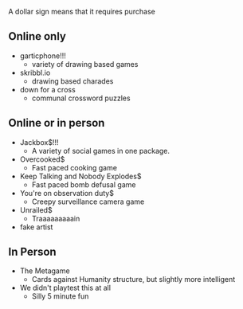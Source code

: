 A dollar sign means that it requires purchase

Online only
-----------

 - garticphone!!!
   - variety of drawing based games
 - skribbl.io
   - drawing based charades
 - down for a cross
   - communal crossword puzzles

Online or in person
-------------------

 - Jackbox$!!!
   - A variety of social games in one package.
 - Overcooked$
   - Fast paced cooking game
 - Keep Talking and Nobody Explodes$
   - Fast paced bomb defusal game
 - You're on observation duty$
   - Creepy surveillance camera game
 - Unrailed$
   - Traaaaaaaaain
 - fake artist

In Person
---------

 - The Metagame
   - Cards against Humanity structure, but slightly more intelligent
 - We didn't playtest this at all
   - Silly 5 minute fun
